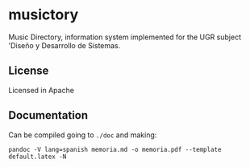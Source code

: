 # musictory
Music Directory, information system implemented for the UGR subject 'Diseño y Desarrollo de Sistemas.

## License
Licensed in Apache

## Documentation
Can be compiled going to `./doc` and making:

``pandoc -V lang=spanish memoria.md -o memoria.pdf --template default.latex -N``
